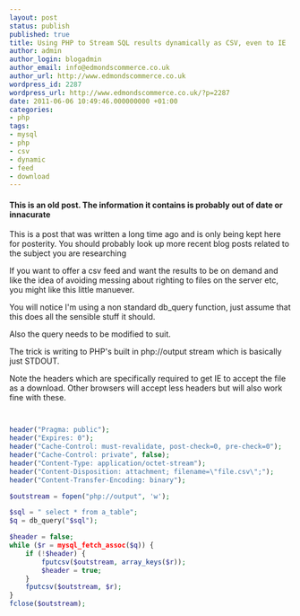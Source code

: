 ```yaml
---
layout: post
status: publish
published: true
title: Using PHP to Stream SQL results dynamically as CSV, even to IE
author: admin
author_login: blogadmin
author_email: info@edmondscommerce.co.uk
author_url: http://www.edmondscommerce.co.uk
wordpress_id: 2287
wordpress_url: http://www.edmondscommerce.co.uk/?p=2287
date: 2011-06-06 10:49:46.000000000 +01:00
categories:
- php
tags:
- mysql
- php
- csv
- dynamic
- feed
- download
---
```

<div class="oldpost"><h4>This is an old post. The information it contains is probably out of date or innacurate</h4>
<p>
This is a post that was written a long time ago and is only being kept here for posterity.
You should probably look up more recent blog posts related to the subject you are researching
</p>
</div>
If you want to offer a csv feed and want the results to be on demand and like the idea of avoiding messing about righting to files on the server etc, you might like this little manuever.

You will notice I'm using a non standard db_query function, just assume that this does all the sensible stuff it should.

Also the query needs to be modified to suit.

The trick is writing to PHP's built in php://output stream which is basically just STDOUT.

Note the headers which are specifically required to get IE to accept the file as a download. Other browsers will accept less headers but will also work fine with these.

```php


header("Pragma: public");
header("Expires: 0");
header("Cache-Control: must-revalidate, post-check=0, pre-check=0");
header("Cache-Control: private", false);
header("Content-Type: application/octet-stream");
header("Content-Disposition: attachment; filename=\"file.csv\";");
header("Content-Transfer-Encoding: binary");

$outstream = fopen("php://output", 'w');

$sql = " select * from a_table";
$q = db_query("$sql");

$header = false;
while ($r = mysql_fetch_assoc($q)) {
    if (!$header) {
        fputcsv($outstream, array_keys($r));
        $header = true;
    }
    fputcsv($outstream, $r);
}
fclose($outstream);

```

